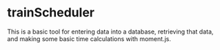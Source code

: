 # trainScheduler
This is a basic tool for entering data into a database, retrieving that data, and making some basic time calculations with moment.js.
